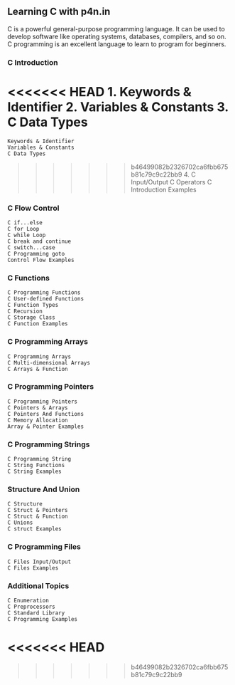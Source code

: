 ## Learning C with p4n.in

C is a powerful general-purpose programming language. It can be used to develop software like operating systems, databases, compilers, and so on. C programming is an excellent language to learn to program for beginners.


### C Introduction

<<<<<<< HEAD
    1. Keywords & Identifier
    2. Variables & Constants
    3. C Data Types
=======
    Keywords & Identifier
    Variables & Constants
    C Data Types
>>>>>>> b46499082b2326702ca6fbb675b81c79c9c22bb9
    4. C Input/Output
    C Operators
    C Introduction Examples

### C Flow Control

    C if...else
    C for Loop
    C while Loop
    C break and continue
    C switch...case
    C Programming goto
    Control Flow Examples

### C Functions

    C Programming Functions
    C User-defined Functions
    C Function Types
    C Recursion
    C Storage Class
    C Function Examples

### C Programming Arrays

    C Programming Arrays
    C Multi-dimensional Arrays
    C Arrays & Function

### C Programming Pointers

    C Programming Pointers
    C Pointers & Arrays
    C Pointers And Functions
    C Memory Allocation
    Array & Pointer Examples

### C Programming Strings

    C Programming String
    C String Functions
    C String Examples

### Structure And Union

    C Structure
    C Struct & Pointers
    C Struct & Function
    C Unions
    C struct Examples

### C Programming Files

    C Files Input/Output
    C Files Examples

### Additional Topics

    C Enumeration
    C Preprocessors
    C Standard Library
    C Programming Examples


<<<<<<< HEAD
=======

>>>>>>> b46499082b2326702ca6fbb675b81c79c9c22bb9
